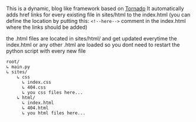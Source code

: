 This is a dynamic, blog like framework based on [Tornado](https://www.tornadoweb.org/en/stable/)
It automatically adds href links for every existing file in sites/html to the index.html (you can define the location by putting this: ```<!--here-->``` comment in the index.html where the links should be added)


the .html files are located in sites/html/ and get updated everytime the index.html or any other .html are loaded so you dont need to restart the python script with every new file

```
root/
↳ main.py
↳ sites/
    ↳ css
      ↳ index.css
      ↳ 404.css
      ↳ you css files here... 
    ↳ html/
      ↳ index.html
      ↳ 404.html
      ↳ you html files here...
```

